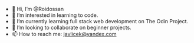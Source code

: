 - 👋 Hi, I’m @Roidossan
- 👀 I’m interested in learning to code.
- 🌱 I’m currently learning full stack web development on The Odin Project.
- 💞️ I’m looking to collaborate on beginner projects.
- 📫 How to reach me: javlicek@yandex.com

<!---
Roidossan/Roidossan is a ✨ special ✨ repository because its `README.md` (this file) appears on your GitHub profile.
You can click the Preview link to take a look at your changes.
--->

